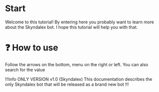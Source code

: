 # Start
Welcome to this tutorial! 
By entering here you probably want to learn more about the Skyndalex bot. 
I hope this tutorial will help you with that.

# :question: How to use
Follow the arrows on the bottom, menu on the right or left. You can also search for the value

!!!info ONLY VERSION v1.0 (Skyndalex)
This documentation describes the only Skyndalex bot that will be released as a brand new bot
!!!